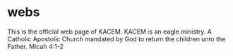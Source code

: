 # webs
This is the official web page of KACEM. KACEM is an eagle ministry. A Catholic Apostolic Church mandated by God to return the children unto the Father. Micah 4:1-2
